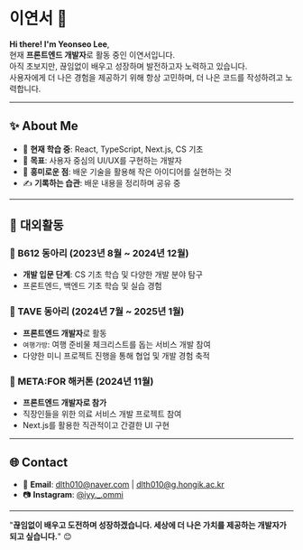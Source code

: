 # 이연서 🌟

**Hi there! I'm Yeonseo Lee**,  
현재 **프론트엔드 개발자**로 활동 중인 이연서입니다.  
아직 초보지만, 끊임없이 배우고 성장하며 발전하고자 노력하고 있습니다.  
사용자에게 더 나은 경험을 제공하기 위해 항상 고민하며, 더 나은 코드를 작성하려고 노력합니다.

---

## ✨ About Me

- 🌱 **현재 학습 중**: React, TypeScript, Next.js, CS 기초
- 📍 **목표**: 사용자 중심의 UI/UX를 구현하는 개발자
- 🧩 **흥미로운 점**: 배운 기술을 활용해 작은 아이디어를 실현하는 것
- ✍️ **기록하는 습관**: 배운 내용을 정리하며 공유 중

---

## 🎯 대외활동

### 🌌 B612 동아리 (2023년 8월 ~ 2024년 12월)
- **개발 입문 단계**: CS 기초 학습 및 다양한 개발 분야 탐구
- 프론트엔드, 백엔드 기초 학습 및 실습 경험

### 🌟 TAVE 동아리 (2024년 7월 ~ 2025년 1월)
- **프론트엔드 개발자**로 활동
- `여행가방`: 여행 준비물 체크리스트를 돕는 서비스 개발 참여
- 다양한 미니 프로젝트 진행을 통해 협업 및 개발 경험 축적

### 🚀 META:FOR 해커톤 (2024년 11월)
- **프론트엔드 개발자로 참가**
- 직장인들을 위한 의료 서비스 개발 프로젝트 참여
- Next.js를 활용한 직관적이고 간결한 UI 구현

---

## 🌐 Contact

- 📧 **Email**: [dlth010@naver.com](mailto:dlth010@naver.com) | [dlth010@g.hongik.ac.kr](mailto:dlth010@g.hongik.ac.kr)
- 📷 **Instagram**: [@iyy._.ommi](https://instagram.com/iyy._.ommi)

---


"**끊임없이 배우고 도전하며 성장하겠습니다. 세상에 더 나은 가치를 제공하는 개발자가 되고 싶습니다.**" 😊
